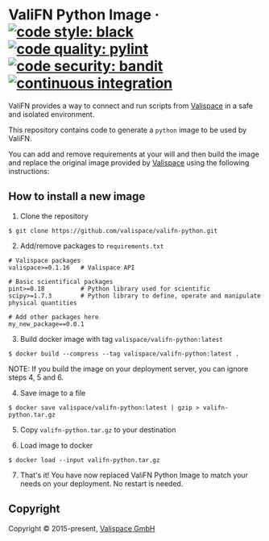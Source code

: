 # ValiFN Python Image &middot; [![code style: black](https://img.shields.io/badge/code%20style-black-000000.svg?style=plastic&label=code%20style)](https://github.com/psf/black) [![code quality: pylint](https://img.shields.io/badge/code%20quality-pylint-yellowgreen?style=plastic&label=code%20quality)](https://github.com/PyCQA/pylint) [![code security: bandit](https://img.shields.io/badge/code%20security-bandit-yellow.svg?style=plastic&label=code%20security)](https://github.com/PyCQA/bandit) [![continuous integration](https://github.com/valispace/valifn-python/actions/workflows/continuous_integration.yml/badge.svg?style=plastic&label=continuous%20integration&branch=develop)](https://github.com/valispace/valifn-python/actions/workflows/continuous_integration.yml)

ValiFN provides a way to connect and run scripts from [Valispace](https://github.com/valispace) in a safe and isolated environment.

This repository contains code to generate a `python` image to be used by ValiFN.

You can add and remove requirements at your will and then build the image and replace the original image provided by [Valispace](https://github.com/valispace) using the following instructions:

## How to install a new image

1. Clone the repository
```
$ git clone https://github.com/valispace/valifn-python.git
```

2. Add/remove packages to `requirements.txt`
```
# Valispace packages
valispace>=0.1.16   # Valispace API

# Basic scientifical packages
pint>=0.18          # Python library used for scientific
scipy>=1.7.3        # Python library to define, operate and manipulate physical quantities

# Add other packages here
my_new_package==0.0.1
```

3. Build docker image with tag `valispace/valifn-python:latest`
```
$ docker build --compress --tag valispace/valifn-python:latest .
```

NOTE: If you build the image on your deployment server, you can ignore steps 4, 5 and 6.

4. Save image to a file
```
$ docker save valispace/valifn-python:latest | gzip > valifn-python.tar.gz
```

5. Copy `valifn-python.tar.gz` to your destination

6. Load image to docker
```
$ docker load --input valifn-python.tar.gz
```

7. That's it! You have now replaced ValiFN Python Image to match your needs on your deployment. No restart is needed.


## Copyright

Copyright &copy; 2015-present, [Valispace GmbH](https://www.valispace.com/about-us/)

